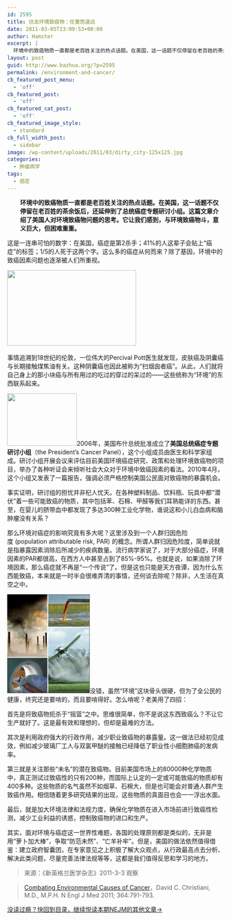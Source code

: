 ```yaml
---
id: 2595
title: 抗击环境致癌物：任重而道远
date: 2011-03-05T23:09:53+00:00
author: Hamster
excerpt: |
  环境中的致癌物质一直都是老百姓关注的热点话题。在美国，这一话题不仅停留在老百姓的茶余饭后，还延伸到了总统癌症专题研讨小组。这篇文章介绍了美国人对环境致癌物问题的思考方式。它让我们感到，与环境致癌物斗，意义巨大，但困难重重。
layout: post
guid: http://www.bazhua.org/?p=2595
permalink: /environment-and-cancer/
cb_featured_post_menu:
  - 'off'
cb_featured_post:
  - 'off'
cb_featured_cat_post:
  - 'off'
cb_featured_image_style:
  - standard
cb_full_width_post:
  - sidebar
image: /wp-content/uploads/2011/03/dirty_city-125x125.jpg
categories:
  - 肿瘤病学
tags:
  - 癌症
---
```

<p style="padding-left: 30px;">
  <strong>环境中的致癌物质一直都是老百姓关注的热点话题。在美国，这一话题不仅停留在老百姓的茶余饭后，还延伸到了总统癌症专题研讨小组。这篇文章介绍了美国人对环境致癌物问题的思考。它让我们感到，与环境致癌物斗，意义巨大，但困难重重。</strong>
</p>

这是一连串可怕的数字：在美国，癌症是第2杀手；41%的人这辈子会贴上“癌症”的标签；1/5的人死于这两个字。这么多的癌症从何而来？除了基因，环境中的致癌因素问题也逐渐被人们所重视。

[<img class="size-medium wp-image-2598 alignnone" title="dirty_city" src="/wp-content/uploads/2011/03/dirty_city-300x176.jpg" alt="" width="300" height="176" srcset="/wp-content/uploads/2011/03/dirty_city-300x176.jpg 300w, /wp-content/uploads/2011/03/dirty_city-150x88.jpg 150w, /wp-content/uploads/2011/03/dirty_city-1024x602.jpg 1024w" sizes="(max-width: 300px) 100vw, 300px" />](/wp-content/uploads/2011/03/dirty_city.jpg)

[](/wp-content/uploads/2011/03/dirty_city.jpg)事情追溯到18世纪的伦敦，一位伟大的Percival Pott医生就发现，皮肤癌及阴囊癌与长期接触煤焦油有关。这种阴囊癌也因此被称为“扫烟囱者癌”。从此，人们就将自己身上的那小块癌与所有用过的吃过的穿过的呆过的——这些统称为“环境”的东西联系起来。

[<img class="alignright size-full wp-image-2596" title="PresidentsCancerPanelLogo" src="/wp-content/uploads/2011/03/PresidentsCancerPanelLogo.jpg" alt="" width="162" height="122" srcset="/wp-content/uploads/2011/03/PresidentsCancerPanelLogo.jpg 162w, /wp-content/uploads/2011/03/PresidentsCancerPanelLogo-150x112.jpg 150w, /wp-content/uploads/2011/03/PresidentsCancerPanelLogo-80x60.jpg 80w" sizes="(max-width: 162px) 100vw, 162px" />](/wp-content/uploads/2011/03/PresidentsCancerPanelLogo.jpg)2006年，美国布什总统批准成立了**美国总统癌症专题研讨小组**（the President&#8217;s Cancer Panel），这个小组成员由医生和科学家组成。研讨小组开展会议来评估目前美国环境癌症研究、政策和处理环境致癌物的项目，举办了各种听证会来倾听社会大众对于环境中致癌因素的看法。2010年4月，这个小组又发表了一篇报告，强调必须严格控制美国公民面对致癌物的暴露机会。

事实证明，研讨组的担忧并非杞人忧天。在各种塑料制品、饮料瓶、玩具中都“潜伏”着一些可能致癌的物质，其中包括苯、石棉、甲醛等我们耳熟能详的东西。甚至，在婴儿的脐带血中都发现了多达300种工业化学物，谁说这和小儿白血病和脑肿瘤没有关系？

那么环境对癌症的影响究竟有多大呢？这里涉及到一个人群归因危险度 (population attributable risk, PAR) 的概念。所谓人群归因危险度，简单说就是指暴露因素消除后所减少的疾病数量。流行病学家说了，对于大部分癌症，环境因素的PAR都很高，在西方人中甚至占到了85%-95%。也就是说，如果消除了环境因素，那么癌症就不再是“一个传说”了。但是这也只能是天方夜谭，因为什么东西能致癌，本来就是一时半会很难弄清的事情，还何谈去除呢？除非，人生活在真空之中。

[<img class="alignleft size-medium wp-image-2597" title="Cancer-Panel-Report-01" src="/wp-content/uploads/2011/03/Cancer-Panel-Report-01-236x300.jpg" alt="" width="192" height="230" />](/wp-content/uploads/2011/03/Cancer-Panel-Report-01.jpg)没错，虽然“环境”这块骨头很硬，但为了全公民的健康，终究还是要啃的，而且要啃得好。怎么啃呢？老美用了四招：

首先是将致癌物扼杀于“摇篮”之中。思维很简单，你不是说这东西致癌么？不让它生产就好了。这是最有效和理想的，但却是最难的方法。

其次是利用政府强大的行政作用，减少职业致癌物的暴露量。这一做法已经初见成效，例如减少玻璃厂工人与双氯甲醚的接触已经降低了职业性小细胞肺癌的发病率。

第三就是关注那些“未名”的潜在致癌物。目前美国市场上的80000种化学物质中，真正测试过致癌性的只有200种，而国际上认定的一定或可能致癌的物质却有400多种。这些物质的名气虽然不如烟草、石棉大，但是也可能会对普通人群产生致癌作用。相信随着更多研究结果的出现，这些物质的真面目也会一一浮出水面。

最后，就是加大环境法律和法规力度，确保化学物质在进入市场前进行致癌性检测，减少工业利益的诱惑，控制致癌物的进口和生产。

其实，面对环境与癌症这一世界性难题，各国的处理原则都是类似的，无非是用“萝卜加大棒”，争取“防范未然”、“亡羊补牢”。但是，美国的做法依然值得借鉴：建立政府智囊团，在专家意见之上积极了解大众观点，从行政最高点去分析、解决此类问题，尽量完善法律法规等等，这都是我们值得反思和学习的地方。

> 来源：《新英格兰医学杂志》2011-3-3 观察
  
> [Combating Environmental Causes of Cancer](http://www.nejm.org/doi/full/10.1056/NEJMp1006634?query=featured_home)，David C. Christiani, M.D., M.P.H. N Engl J Med 2011; 364:791-793.

[没读过瘾？快回到目录，继续悦读本期NEJM的其他文章→](http://www.bazhua.org/2011/03/nejm2011-3.html)

<!--DiscussionPollOpenDateReplacer-->
